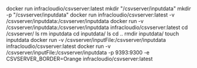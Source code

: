 docker run infracloudio/csvserver:latest
mkdir "/csvserver/inputdata"
mkdir -p "/csvserver/inputdata"
docker run infracloudio/csvserver:latest -v /csvserver/inputdata:/csvserver/inputdata
docker run -v /csvserver/inputdata:/csvserver/inputdata infracloudio/csvserver:latest
cd /csvserver/
ls
rm inputdata
cd inputdata/
ls
cd ..
rmdir  inputdata/
touch inputdata
docker run -v /csvserver/inputFile:/csvserver/inputdata infracloudio/csvserver:latest
docker run -v /csvserver/inputFile:/csvserver/inputdata -p 9393:9300 -e CSVSERVER_BORDER=Orange infracloudio/csvserver:latest

